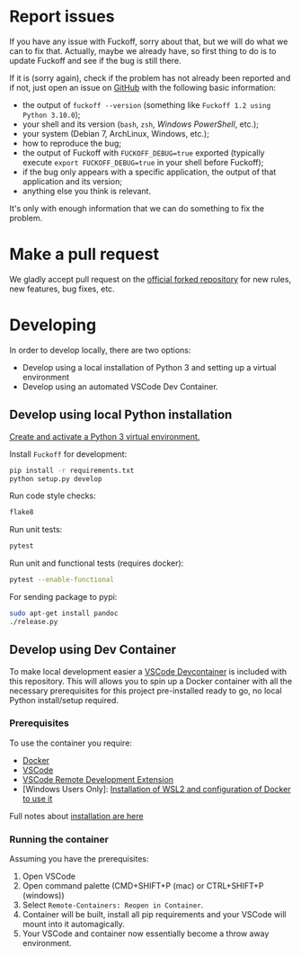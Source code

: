 # Report issues
If you have any issue with Fuckoff, sorry about that, but we will do what we
can to fix that. Actually, maybe we already have, so first thing to do is to
update Fuckoff and see if the bug is still there.

If it is (sorry again), check if the problem has not already been reported and
if not, just open an issue on [GitHub](https://github.com/cyuria/fuckoff) with
the following basic information:
  - the output of `fuckoff --version` (something like `Fuckoff 1.2 using
    Python 3.10.0`);
  - your shell and its version (`bash`, `zsh`, *Windows PowerShell*, etc.);
  - your system (Debian 7, ArchLinux, Windows, etc.);
  - how to reproduce the bug;
  - the output of Fuckoff with `FUCKOFF_DEBUG=true` exported (typically execute
    `export FUCKOFF_DEBUG=true` in your shell before Fuckoff);
  - if the bug only appears with a specific application, the output of that
    application and its version;
  - anything else you think is relevant.

It's only with enough information that we can do something to fix the problem.

# Make a pull request

We gladly accept pull request on the [official forked
repository](https://github.com/cyuria/fuckoff) for new rules, new features, bug
fixes, etc.

# Developing

In order to develop locally, there are two options:

- Develop using a local installation of Python 3 and setting up a virtual environment
- Develop using an automated VSCode Dev Container.

## Develop using local Python installation

[Create and activate a Python 3 virtual environment.](https://docs.python.org/3/tutorial/venv.html)

Install `Fuckoff` for development:

```bash
pip install -r requirements.txt
python setup.py develop
```

Run code style checks:

```bash
flake8
```

Run unit tests:

```bash
pytest
```

Run unit and functional tests (requires docker):

```bash
pytest --enable-functional
```

For sending package to pypi:

```bash
sudo apt-get install pandoc
./release.py
```

## Develop using Dev Container

To make local development easier a [VSCode
Devcontainer](https://code.visualstudio.com/docs/remote/remote-overview)
is included with this repository. This will allows you to spin up a Docker
container with all the necessary prerequisites for this project pre-installed
ready to go, no local Python install/setup required.

### Prerequisites

To use the container you require:
- [Docker](https://www.docker.com/products/docker-desktop)
- [VSCode](https://code.visualstudio.com/)
- [VSCode Remote Development Extension](https://marketplace.visualstudio.com/items?itemName=ms-vscode-remote.vscode-remote-extensionpack)
- [Windows Users Only]: [Installation of WSL2 and configuration of Docker to use it](https://docs.docker.com/docker-for-windows/wsl/)

Full notes about [installation are here](https://code.visualstudio.com/docs/remote/containers#_installation)

### Running the container

Assuming you have the prerequisites:

1. Open VSCode
1. Open command palette (CMD+SHIFT+P (mac) or CTRL+SHIFT+P (windows))
1. Select `Remote-Containers: Reopen in Container`.
1. Container will be built, install all pip requirements and your VSCode will mount into it automagically.
1. Your VSCode and container now essentially become a throw away environment.
